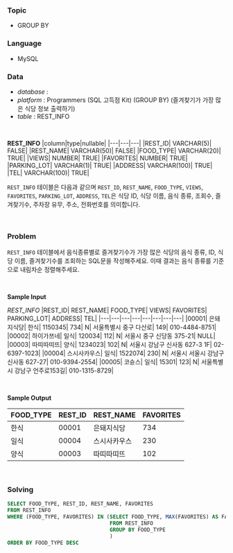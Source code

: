 ### Topic
- GROUP BY
  
### Language
- MySQL

### Data
- *database* : 
- *platform* : Programmers (SQL 고득점 Kit) (GROUP BY) (즐겨찾기가 가장 많은 식당 정보 출력하기)
- *table* : REST_INFO

<br>

**REST_INFO**
|column|type|nullable|
|---|---|---|
|REST_ID|	VARCHAR(5)|	FALSE|
|REST_NAME|	VARCHAR(50)|	FALSE|
|FOOD_TYPE|	VARCHAR(20)|	TRUE|
|VIEWS|	NUMBER|	TRUE|
|FAVORITES|	NUMBER|	TRUE|
|PARKING_LOT|	VARCHAR(1)|	TRUE|
|ADDRESS|	VARCHAR(100)|	TRUE|
|TEL|	VARCHAR(100)|	TRUE|

`REST_INFO` 테이블은 다음과 같으며 `REST_ID`, `REST_NAME`, `FOOD_TYPE`, `VIEWS`, `FAVORITES`, `PARKING_LOT`, `ADDRESS`, `TEL`은 식당 ID, 식당 이름, 음식 종류, 조회수, 즐겨찾기수, 주차장 유무, 주소, 전화번호를 의미합니다.

<br>

### Problem 
`REST_INFO` 테이블에서 음식종류별로 즐겨찾기수가 가장 많은 식당의 음식 종류, ID, 식당 이름, 즐겨찾기수를 조회하는 SQL문을 작성해주세요. 이때 결과는 음식 종류를 기준으로 내림차순 정렬해주세요.

<br>

**Sample Input**

*REST_INFO*
|REST_ID|	REST_NAME|	FOOD_TYPE|	VIEWS|	FAVORITES|	PARKING_LOT|	ADDRESS|	TEL|
|---|---|---|---|---|---|---|---|
|00001|	은돼지식당|	한식|	1150345|	734|	N|	서울특별시 중구 다산로| 149|	010-4484-8751|
|00002|	하이가쯔네|	일식|	120034|	112|	N|	서울시 중구 신당동 375-21|	NULL|
|00003|	따띠따띠뜨|	양식|	1234023|	102|	N|	서울시 강남구 신사동 627-3 1F| 	02-6397-1023|
|00004|	스시사카우스|	일식|	1522074|	230|	N|	서울시 서울시 강남구 신사동 627-27|	010-9394-2554|
|00005|	코슌스|	일식|	15301|	123|	N|	서울특별시 강남구 언주로153길| 010-1315-8729|

<br>

**Sample Output**

|FOOD_TYPE|	REST_ID|	REST_NAME|	FAVORITES|
|---|---|---|---|
|한식|	00001|	은돼지식당|	734|
|일식|	00004|	스시사카우스|	230|
|양식|	00003|	따띠따띠뜨|	102|

<br>

### Solving

```sql
SELECT FOOD_TYPE, REST_ID, REST_NAME, FAVORITES
FROM REST_INFO
WHERE (FOOD_TYPE, FAVORITES) IN (SELECT FOOD_TYPE, MAX(FAVORITES) AS FAVORITES
                                 FROM REST_INFO
                                 GROUP BY FOOD_TYPE
                                 )
ORDER BY FOOD_TYPE DESC
```
